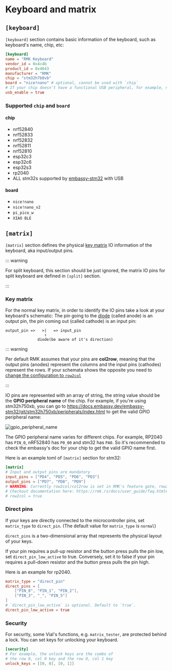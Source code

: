 # Keyboard and matrix

## `[keyboard]`

`[keyboard]` section contains basic information of the keyboard, such as keyboard's name, chip, etc:

```toml
[keyboard]
name = "RMK Keyboard"
vendor_id = 0x4c4b
product_id = 0x4643
manufacturer = "RMK"
chip = "stm32h7b0vb"
board = "nice!nano" # optional, cannot be used with `chip`
# If your chip doesn't have a functional USB peripheral, for example, nRF52832/esp32c3(esp32c3 has only USB serial, not full functional USB), set `usb_enable` to false
usb_enable = true
```

### Supported `chip` and `board`

#### chip

- nrf52840
- nrf52833
- nrf52832
- nrf52811
- nrf52810
- esp32c3
- esp32c6
- esp32s3
- rp2040
- ALL stm32s supported by [embassy-stm32](https://github.com/embassy-rs/embassy/blob/main/embassy-stm32/Cargo.toml) with USB

#### board

- `nice!nano`
- `nice!nano_v2`
- `pi_pico_w`
- `XIAO BLE`

## `[matrix]`

`[matrix]` section defines the physical [key matrix](https://docs.qmk.fm/how_a_matrix_works) IO information of the keyboard, aka input/output pins.

::: warning

For split keyboard, this section should be just ignored, the matrix IO pins for split keyboard are defined in `[split]` section.

:::

### Key matrix

For the normal key matrix, in order to identify the IO pins take a look at your keyboard's schematic: The pin going to the [diode](https://en.wikipedia.org/wiki/Diode) (called anode) is an output pin, the pin coming out (called cathode) is an input pin:

```
output_pin =>   >|   => input_pin
                 ↑
              diode(be aware of it's direction)
```

::: warning

Per default RMK assumes that your pins are <b>col2row</b>, meaning that the output pins (anodes) represent the columns and the input pins (cathodes) represent the rows. If your schemata shows the opposite you need to <a href="https://rmk.rs/docs/user_guide/faq.html#my-matrix-is-row2col-the-matrix-doesn-t-work"> change the configuration to `row2col`</a>

:::

IO pins are represented with an array of string, the string value should be the **GPIO peripheral name** of the chip. For example, if you're using stm32h750xb, you can go to <https://docs.embassy.dev/embassy-stm32/git/stm32h750xb/peripherals/index.html> to get the valid GPIO peripheral name:

![gpio_peripheral_name](/images/gpio_peripheral_name.png)

The GPIO peripheral name varies for different chips. For example, RP2040 has `PIN_0`, nRF52840 has `P0_00` and stm32 has `PA0`. So it's recommended to check the embassy's doc for your chip to get the valid GPIO name first.

Here is an example toml of `[matrix]` section for stm32:

```toml
[matrix]
# Input and output pins are mandatory
input_pins = ["PD4", "PD5", "PD6", "PD3"]
output_pins = ["PD7", "PD8", "PD9"]
# WARNING: Currently row2col/col2row is set in RMK's feature gate, row2col config here is valid ONLY when you're using cloud compilation
# Checkout documentation here: https://rmk.rs/docs/user_guide/faq.html#my-matrix-is-row2col-the-matrix-doesn-t-work
# row2col = true
```

### Direct pins

If your keys are directly connected to the microcontroller pins, set `matrix_type` to `direct_pin`. (The default value for `matrix_type` is `normal`)

`direct_pins` is a two-dimensional array that represents the physical layout of your keys.

If your pin requires a pull-up resistor and the button press pulls the pin low, set `direct_pin_low_active` to true. Conversely, set it to false if your pin requires a pull-down resistor and the button press pulls the pin high.

Here is an example for rp2040.

```toml
matrix_type = "direct_pin"
direct_pins = [
    ["PIN_0", "PIN_1", "PIN_2"],
    ["PIN_3", "_", "PIN_5"]
]
# `direct_pin_low_active` is optional. Default to `true`.
direct_pin_low_active = true
```

### Security

For security, some Vial's functions, e.g. `matrix_tester`, are protected behind a lock. You can set keys for unlocking your keyboard.

```toml
[security]
# For example, the unlock keys are the combo of
# the row 0, col 0 key and the row 0, col 1 key
unlock_keys = [[0, 0], [0, 1]]
```
